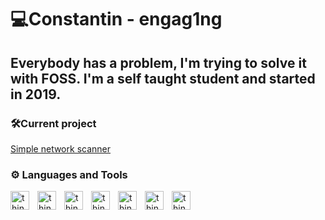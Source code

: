 # 💻Constantin - engag1ng


Everybody has a problem, I'm trying to solve it with FOSS. I'm a self taught student and started in 2019.
---
### 🛠️Current project
[Simple network scanner](https://github.com/engag1ng/simple-network-scanner)

### ⚙ Languages and Tools
 
<img align="left" alt="thing" width="30px" style="padding-right:10px;" src="https://cdn.jsdelivr.net/gh/devicons/devicon/icons/python/python-original.svg"/>
<img align="left" alt="thing" width="30px" style="padding-right:10px;" src="https://cdn.jsdelivr.net/gh/devicons/devicon/icons/javascript/javascript-original.svg"/>
<img align="left" alt="thing" width="30px" style="padding-right:10px;" src="https://cdn.jsdelivr.net/gh/devicons/devicon/icons/html5/html5-original.svg"/>
<img align="left" alt="thing" width="30px" style="padding-right:10px;" src="https://cdn.jsdelivr.net/gh/devicons/devicon/icons/css3/css3-original.svg"/>
<img align="left" alt="thing" width="30px" style="padding-right:10px;" src="https://cdn.jsdelivr.net/gh/devicons/devicon/icons/java/java-original.svg"/>
<img align="left" alt="thing" width="30px" style="padding-right:10px;" src="https://cdn.jsdelivr.net/gh/devicons/devicon/icons/android/android-original.svg"/>
<img align="left" alt="thing" width="30px" style="padding-right:10px;" src="https://cdn.jsdelivr.net/gh/devicons/devicon/icons/vscode/vscode-original.svg"/>

